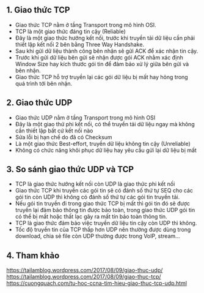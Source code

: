 ## 1. Giao thức TCP
- Giao thức TCP nằm ở tầng Transport trong mô hình OSI.
- TCP là một giao thức đáng tin cậy (Reliable)
- Đây là một giao thức hướng kết nối, trước khi truyền tải dữ liệu cần phải thiết lập kết nối 2 bên bằng Three Way Handshake.
- Sau khi gửi dữ liệu thành công bên nhận sẽ gửi ACK để xác nhận tin cậy.
- Trước khi gửi dữ liệu bên gửi sẽ nhận được gói ACK nhằm xác định Window Size hay kích thước gói tin để đảm bảo xử lý giữa bên gửi và bên nhận.
- Giao thức TCP hỗ trợ truyền lại các gói dữ liệu bị mất hay hỏng trong quá trình tới bên nhận.

## 2. Giao thức UDP
- Giao thức UDP nằm ở tầng Transport trong mô hình OSI
- Đây là một giao thứ phi kết nối, có thể truyền tải dữ liệu ngay mà không cần thiết lập bất cứ kết nối nào
- Sửa lỗi bị hạn chế do đã có Checksum
- Là một giao thức Best-effort, truyền dữ liệu không tin cậy (Unreliable)
- Không có chức năng khôi phục dữ liệu hay yêu cầu gửi lại dữ liệu bị mất

## 3. So sánh giao thức UDP và TCP
- TCP là giao thức hướng kết nối còn UDP là giao thức phi kết nối
- Giao thức TCP khi truyền các gói tin sẽ có đánh số thứ tự SEQ cho các gói tin còn UDP thì không có đánh số thứ tự các gói tin truyền tải.
- Nếu gói tin truyền đi trong giao thức TCP bị mất thì gói tin đó sẽ được truyền lại đảm bảo thông tin được bảo toàn, trong giao thức UDP gói tin có thể bị mất hoặc thất lạc gây ra mất tín bảo toàn thông tin.
- TCP là giao thức đảm bảo việc truyền dữ liệu tin cậy còn UDP thì không.
- Tốc độ truyền tin của TCP thấp hơn UDP nên thường được dùng trong download, chia sẻ file còn UDP thường được trong VoIP, stream...

## 4. Tham khảo
https://tailamblog.wordpress.com/2017/08/09/giao-thuc-udp/
https://tailamblog.wordpress.com/2017/08/09/giao-thuc-tcp/
https://cuongquach.com/tu-hoc-ccna-tim-hieu-giao-thuc-tcp-udp.html
